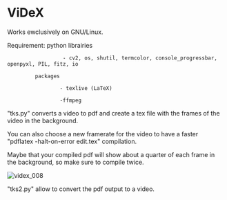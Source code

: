 # ViDeX

Works ewclusively on GNU/Linux.

Requirement: python librairies

                      - cv2, os, shutil, termcolor, console_progressbar, openpyxl, PIL, fitz, io
                      
             packages
             
                     - texlive (LaTeX)
                     
                     -ffmpeg
                     
                     

"tks.py" converts a video to pdf and create a tex file with the frames of the video in the background.

You can also choose a new framerate for the video to have a faster "pdflatex -halt-on-error edit.tex" compilation.

Maybe that your compiled pdf will show about a quarter of each frame in the background, so make sure to compile twice. 

![videx_008](https://user-images.githubusercontent.com/114911243/218344211-24930beb-6f4d-45f8-8e66-0ad58dd9ff88.jpg)

"tks2.py" allow to convert the pdf output to a video.
